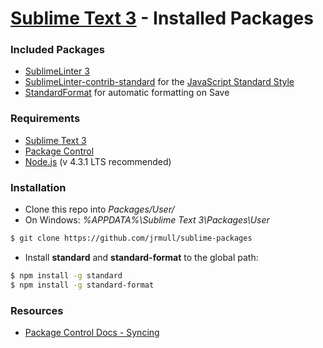 # [Sublime Text 3] - Installed Packages

### Included Packages
  - [SublimeLinter 3]
  - [SublimeLinter-contrib-standard] for the [JavaScript Standard Style]
  - [StandardFormat] for automatic formatting on Save

### Requirements

  - [Sublime Text 3]
  - [Package Control]
  - [Node.js] (v 4.3.1 LTS recommended)

### Installation
  - Clone this repo into *Packages/User/*
  - On Windows: *%APPDATA%\Sublime Text 3\Packages\User*

```sh
$ git clone https://github.com/jrmull/sublime-packages
```

  - Install **standard** and **standard-format** to the global path:

```sh
$ npm install -g standard
$ npm install -g standard-format
```

### Resources
  - [Package Control Docs - Syncing]


[JavaScript Standard Style]: <http://standardjs.com/>
[Node.js]: <https://nodejs.org>
[Package Control]: <https://packagecontrol.io/>
[Package Control Docs - Syncing]: <https://packagecontrol.io/docs/syncing>
[StandardFormat]: <https://github.com/bcomnes/sublime-standard-format>
[SublimeLinter 3]: <http://www.sublimelinter.com/>
[SublimeLinter-contrib-standard]: <https://github.com/Flet/SublimeLinter-contrib-standard>
[Sublime Text 3]: <https://www.sublimetext.com/>

